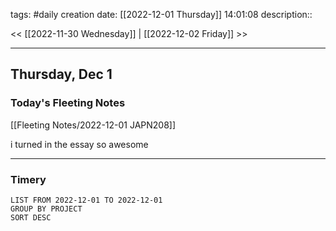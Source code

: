 tags: #daily
creation date: [[2022-12-01 Thursday]] 14:01:08
description::

<< [[2022-11-30 Wednesday]] | [[2022-12-02 Friday]] >> 

---

## Thursday, Dec 1

### Today's Fleeting Notes
[[Fleeting Notes/2022-12-01 JAPN208]]

i turned in the essay
so awesome

---

### Timery
```toggl
LIST FROM 2022-12-01 TO 2022-12-01
GROUP BY PROJECT
SORT DESC
```